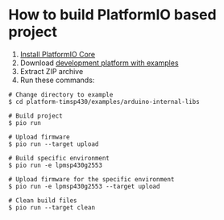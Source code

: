 How to build PlatformIO based project
=====================================

1. [Install PlatformIO Core](http://docs.platformio.org/page/core.html)
2. Download [development platform with examples](https://github.com/platformio/platform-timsp430/archive/develop.zip)
3. Extract ZIP archive
4. Run these commands:

```shell
# Change directory to example
$ cd platform-timsp430/examples/arduino-internal-libs

# Build project
$ pio run

# Upload firmware
$ pio run --target upload

# Build specific environment
$ pio run -e lpmsp430g2553

# Upload firmware for the specific environment
$ pio run -e lpmsp430g2553 --target upload

# Clean build files
$ pio run --target clean
```
